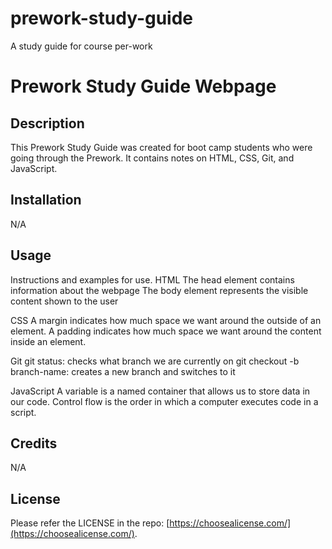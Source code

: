 # prework-study-guide
A study guide for course per-work
# Prework Study Guide Webpage

## Description

This Prework Study Guide was created for boot camp students who were going through the Prework. It contains notes on HTML, CSS, Git, and JavaScript.


## Installation

N/A

## Usage

Instructions and examples for use. 
HTML
The head element contains information about the webpage
The body element represents the visible content shown to the user

CSS
A margin indicates how much space we want around the outside of an element.
A padding indicates how much space we want around the content inside an element.

Git
git status: checks what branch we are currently on
git checkout -b branch-name: creates a new branch and switches to it

JavaScript
A variable is a named container that allows us to store data in our code.
Control flow is the order in which a computer executes code in a script.


## Credits

N/A


## License

Please  refer the LICENSE in the repo: [https://choosealicense.com/](https://choosealicense.com/).